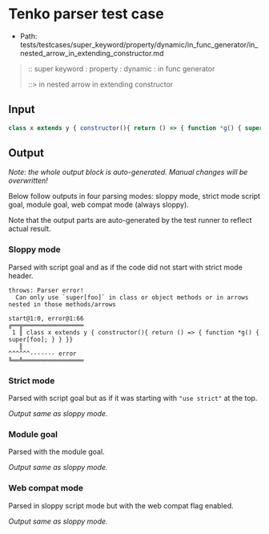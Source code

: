 # Tenko parser test case

- Path: tests/testcases/super_keyword/property/dynamic/in_func_generator/in_nested_arrow_in_extending_constructor.md

> :: super keyword : property : dynamic : in func generator
>
> ::> in nested arrow in extending constructor

## Input

`````js
class x extends y { constructor(){ return () => { function *g() { super[foo]; } } }}
`````

## Output

_Note: the whole output block is auto-generated. Manual changes will be overwritten!_

Below follow outputs in four parsing modes: sloppy mode, strict mode script goal, module goal, web compat mode (always sloppy).

Note that the output parts are auto-generated by the test runner to reflect actual result.

### Sloppy mode

Parsed with script goal and as if the code did not start with strict mode header.

`````
throws: Parser error!
  Can only use `super[foo]` in class or object methods or in arrows nested in those methods/arrows

start@1:0, error@1:66
╔══╦═════════════════
 1 ║ class x extends y { constructor(){ return () => { function *g() { super[foo]; } } }}
   ║                                                                   ^^^^^^------- error
╚══╩═════════════════

`````

### Strict mode

Parsed with script goal but as if it was starting with `"use strict"` at the top.

_Output same as sloppy mode._

### Module goal

Parsed with the module goal.

_Output same as sloppy mode._

### Web compat mode

Parsed in sloppy script mode but with the web compat flag enabled.

_Output same as sloppy mode._
